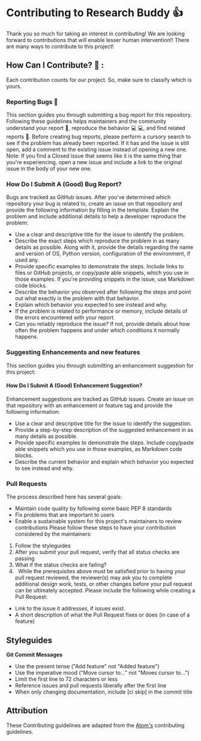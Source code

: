 


# **Contributing to Research Buddy** 👍

Thank you so much for taking an interest in contributing! We are looking forward to contributions that will enable lesser human intervention!! There are many ways to contribute to this project!

## **How Can I Contribute?** 🤔 :

Each contribution counts for our project. So, make sure to classify which is yours.

### **Reporting Bugs** 🐛

This section guides you through submitting a bug report for this repository. Following these guidelines helps maintainers and the community understand your report 📝, reproduce the behavior 💻 💻, and find related reports 🔎.
Before creating bug reports, please perform a cursory search to see if the problem has already been reported. If it has and the issue is still open, add a comment to the existing issue instead of opening a new one.
Note: If you find a Closed issue that seems like it is the same thing that you're experiencing, open a new issue and include a link to the original issue in the body of your new one.

### **How Do I Submit A (Good) Bug Report?**

Bugs are tracked as GitHub issues. After you've determined which repository your bug is related to, create an issue on that repository and provide the following information by filling in the template.
Explain the problem and include additional details to help a developer reproduce the problem:
*	Use a clear and descriptive title for the issue to identify the problem.
*	Describe the exact steps which reproduce the problem in as many details as possible. Along with it, provide the details regarding the name and version of OS, Python version, configuration of the environment, if used any.
*	Provide specific examples to demonstrate the steps. Include links to files or GitHub projects, or copy/paste able snippets, which you use in those examples. If you're providing snippets in the issue, use Markdown code blocks.
*	Describe the behavior you observed after following the steps and point out what exactly is the problem with that behavior.
*	Explain which behavior you expected to see instead and why.
*	If the problem is related to performance or memory, include details of the errors encountered with your report.
*	Can you reliably reproduce the issue? If not, provide details about how often the problem happens and under which conditions it normally happens.

### **Suggesting Enhancements and new features**

This section guides you through submitting an enhancement suggestion for this project:

#### **How Do I Submit A (Good) Enhancement Suggestion?**

Enhancement suggestions are tracked as GitHub issues. Create an issue on that repository with an enhancement or feature tag and provide the following information:
*	Use a clear and descriptive title for the issue to identify the suggestion.
*	Provide a step-by-step description of the suggested enhancement in as many details as possible.
*	Provide specific examples to demonstrate the steps. Include copy/paste able snippets which you use in those examples, as Markdown code blocks.
*	Describe the current behavior and explain which behavior you expected to see instead and why.

### **Pull Requests**

The process described here has several goals:
*	Maintain code quality by following some basic PEP 8 standards
*	Fix problems that are important to users
*	Enable a sustainable system for this project's maintainers to review contributions
Please follow these steps to have your contribution considered by the maintainers:
1.	Follow the styleguides
2.	After you submit your pull request, verify that all status checks are passing
3.	What if the status checks are failing?
4.	 
While the prerequisites above must be satisfied prior to having your pull request reviewed, the reviewer(s) may ask you to complete additional design work, tests, or other changes before your pull request can be ultimately accepted.
Please include the following while creating a Pull Request:
*	Link to the issue it addresses, if issues exist.
*	A short description of what the Pull Request fixes or does (in case of a feature)

## **Styleguides**

**Git Commit Messages**
*	Use the present tense ("Add feature" not "Added feature")
*	Use the imperative mood ("Move cursor to..." not "Moves cursor to...")
*	Limit the first line to 72 characters or less
*	Reference issues and pull requests liberally after the first line
*	When only changing documentation, include [ci skip] in the commit title

## **Attribution**
These Contributing guidelines are adapted from the [Atom's](https://github.com/atom/atom/blob/master/CONTRIBUTING.md) contributing guidelines.


